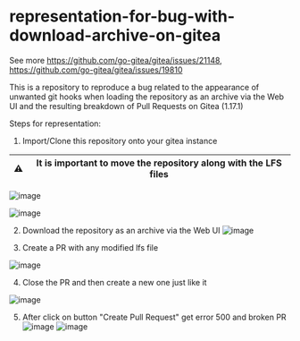# representation-for-bug-with-download-archive-on-gitea

See more https://github.com/go-gitea/gitea/issues/21148, https://github.com/go-gitea/gitea/issues/19810

This is a repository to reproduce a bug related to the appearance of unwanted git hooks when loading the repository as an archive via the Web UI and the resulting breakdown of Pull Requests on Gitea (1.17.1)

Steps for representation: 
1. Import/Clone this repository onto your gitea instance

|⚠ |It is important to move the repository along with the LFS files|
|---|---|

![image](https://user-images.githubusercontent.com/10897900/198987306-edc86168-a0d1-499f-b4ce-bc32e4370485.png)

![image](https://user-images.githubusercontent.com/10897900/198986300-1a707e2f-1bd0-4c81-a2ca-beff86816b69.png)


2. Download the repository as an archive via the Web UI
![image](https://user-images.githubusercontent.com/10897900/198987225-1d65da13-6f45-4514-80fd-29bff1253689.png)


3. Create a PR with any modified lfs file

![image](https://user-images.githubusercontent.com/10897900/189642250-3eeb14e7-f2cd-429d-9cf6-af004e5825e2.png)

4. Close the PR and then create a new one just like it

![image](https://user-images.githubusercontent.com/10897900/198987723-8590c0f6-5113-40b8-9ab7-9b24b695db2a.png)

5. After click on button "Create Pull Request" get error 500 and broken PR
![image](https://user-images.githubusercontent.com/10897900/189642485-d9a0aaa7-34fd-4544-aeb2-6ccd43e64b95.png)
![image](https://user-images.githubusercontent.com/10897900/189642665-b21d13e2-190e-4254-a2b1-b0adbcefd4c1.png)
